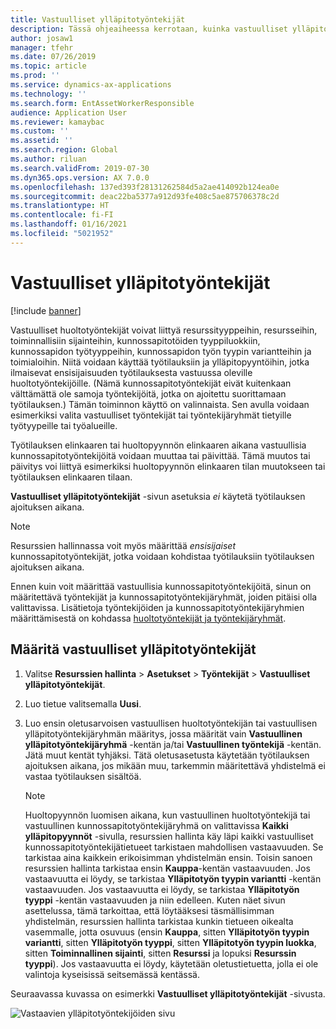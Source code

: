 ```yaml
---
title: Vastuulliset ylläpitotyöntekijät
description: Tässä ohjeaiheessa kerrotaan, kuinka vastuulliset ylläpitopitotyöntekijät määritetään resurssien hallinnassa.
author: josaw1
manager: tfehr
ms.date: 07/26/2019
ms.topic: article
ms.prod: ''
ms.service: dynamics-ax-applications
ms.technology: ''
ms.search.form: EntAssetWorkerResponsible
audience: Application User
ms.reviewer: kamaybac
ms.custom: ''
ms.assetid: ''
ms.search.region: Global
ms.author: riluan
ms.search.validFrom: 2019-07-30
ms.dyn365.ops.version: AX 7.0.0
ms.openlocfilehash: 137ed393f28131262584d5a2ae414092b124ea0e
ms.sourcegitcommit: deac22ba5377a912d93fe408c5ae875706378c2d
ms.translationtype: HT
ms.contentlocale: fi-FI
ms.lasthandoff: 01/16/2021
ms.locfileid: "5021952"
---
```

# <a name="responsible-maintenance-workers"></a>Vastuulliset ylläpitotyöntekijät

[!include [banner](../../includes/banner.md)]

 

Vastuulliset huoltotyöntekijät voivat liittyä resurssityyppeihin, resursseihin, toiminnallisiin sijainteihin, kunnossapitotöiden tyyppiluokkiin, kunnossapidon työtyyppeihin, kunnossapidon työn tyypin variantteihin ja toimialoihin. Niitä voidaan käyttää työtilauksiin ja ylläpitopyyntöihin, jotka ilmaisevat ensisijaisuuden työtilauksesta vastuussa oleville huoltotyöntekijöille. (Nämä kunnossapitotyöntekijät eivät kuitenkaan välttämättä ole samoja työntekijöitä, jotka on ajoitettu suorittamaan työtilauksen.) Tämän toiminnon käyttö on valinnaista. Sen avulla voidaan esimerkiksi valita vastuulliset työntekijät tai työntekijäryhmät tietyille työtyypeille tai työalueille.

Työtilauksen elinkaaren tai huoltopyynnön elinkaaren aikana vastuullisia kunnossapitotyöntekijöitä voidaan muuttaa tai päivittää. Tämä muutos tai päivitys voi liittyä esimerkiksi huoltopyynnön elinkaaren tilan muutokseen tai työtilauksen elinkaaren tilaan.

**Vastuulliset ylläpitotyöntekijät** -sivun asetuksia *ei* käytetä työtilauksen ajoituksen aikana.

> [!NOTE]
> Resurssien hallinnassa voit myös määrittää *ensisijaiset* kunnossapitotyöntekijät, jotka voidaan kohdistaa työtilauksiin työtilauksen ajoituksen aikana.

Ennen kuin voit määrittää vastuullisia kunnossapitotyöntekijöitä, sinun on määritettävä työntekijät ja kunnossapitotyöntekijäryhmät, joiden pitäisi olla valittavissa. Lisätietoja työntekijöiden ja kunnossapitotyöntekijäryhmien määrittämisestä on kohdassa [huoltotyöntekijät ja työntekijäryhmät](../setup-for-objects/workers-and-worker-groups.md).

## <a name="set-up-responsible-maintenance-workers"></a>Määritä vastuulliset ylläpitotyöntekijät

1. Valitse **Resurssien hallinta** \> **Asetukset** \> **Työntekijät** \> **Vastuulliset ylläpitotyöntekijät**.
2. Luo tietue valitsemalla **Uusi**.
3. Luo ensin oletusarvoisen vastuullisen huoltotyöntekijän tai vastuullisen ylläpitotyöntekijäryhmän määritys, jossa määrität vain **Vastuullinen ylläpitotyöntekijäryhmä** -kentän ja/tai **Vastuullinen työntekijä** -kentän. Jätä muut kentät tyhjäksi. Tätä oletusasetusta käytetään työtilauksen ajoituksen aikana, jos mikään muu, tarkemmin määritettävä yhdistelmä ei vastaa työtilauksen sisältöä.

    > [!NOTE]
    > Huoltopyynnön luomisen aikana, kun vastuullinen huoltotyöntekijä tai vastuullinen kunnossapitotyöntekijäryhmä on valittavissa **Kaikki ylläpitopyynnöt** -sivulla, resurssien hallinta käy läpi kaikki vastuulliset kunnossapitotyöntekijätietueet tarkistaen mahdollisen vastaavuuden. Se tarkistaa aina kaikkein erikoisimman yhdistelmän ensin. Toisin sanoen resurssien hallinta tarkistaa ensin **Kauppa**-kentän vastaavuuden. Jos vastaavuutta ei löydy, se tarkistaa **Ylläpitotyön tyypin variantti** -kentän vastaavuuden. Jos vastaavuutta ei löydy, se tarkistaa **Ylläpitotyön tyyppi** -kentän vastaavuuden ja niin edelleen. Kuten näet sivun asettelussa, tämä tarkoittaa, että löytääksesi täsmällisimman yhdistelmän, resurssien hallinta tarkistaa kunkin tietueen oikealta vasemmalle, jotta osuvuus (ensin **Kauppa**, sitten **Ylläpitotyön tyypin variantti**, sitten **Ylläpitotyön tyyppi**, sitten **Ylläpitotyön tyypin luokka**, sitten **Toiminnallinen sijainti**, sitten **Resurssi** ja lopuksi **Resurssin tyyppi**). Jos vastaavuutta ei löydy, käytetään oletustietuetta, jolla ei ole valintoja kyseisissä seitsemässä kentässä.

Seuraavassa kuvassa on esimerkki **Vastuulliset ylläpitotyöntekijät** -sivusta.

![Vastaavien ylläpitotyöntekijöiden sivu](media/08-setup-for-requests.png)
